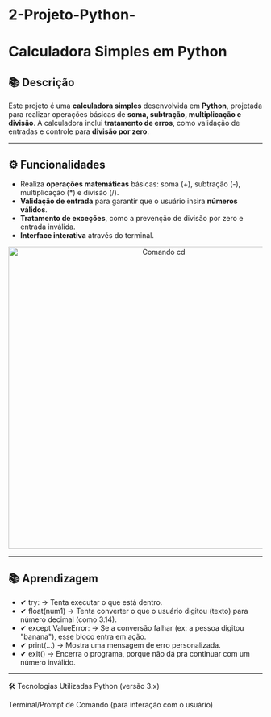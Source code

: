 # 2-Projeto-Python-

# Calculadora Simples em Python

## 📚 Descrição

Este projeto é uma **calculadora simples** desenvolvida em **Python**, projetada para realizar operações básicas de **soma, subtração, multiplicação e divisão**. A calculadora inclui **tratamento de erros**, como validação de entradas e controle para **divisão por zero**.

---

## ⚙️ Funcionalidades

- Realiza **operações matemáticas** básicas: soma (+), subtração (-), multiplicação (*) e divisão (/).
- **Validação de entrada** para garantir que o usuário insira **números válidos**.
- **Tratamento de exceções**, como a prevenção de divisão por zero e entrada inválida.
- **Interface interativa** através do terminal.

<p align="center">
  <img src="https://i.imgur.com/g5HIiLP.jpeg" alt="Comando cd" width="600"/>
</p>

---

## 📚 Aprendizagem

- ✔ try: → Tenta executar o que está dentro.
- ✔ float(num1) → Tenta converter o que o usuário digitou (texto) para número decimal (como 3.14).
- ✔ except ValueError: → Se a conversão falhar (ex: a pessoa digitou "banana"), esse bloco entra em ação.
- ✔ print(...) → Mostra uma mensagem de erro personalizada.
- ✔ exit() → Encerra o programa, porque não dá pra continuar com um número inválido.

---

🛠️ Tecnologias Utilizadas
Python (versão 3.x)

Terminal/Prompt de Comando (para interação com o usuário)


